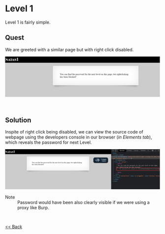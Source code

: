 # Level 1
Level 1 is fairly simple. 

## Quest 
We are greeted with a similar page but with right click disabled.

![Level1 Image](./images/Level1.png)

<br/>

## Solution
Inspite of right click being disabled, we can view the source code of webpage using the developers console in our browser (_in Elements tab_), which reveals the password for next Level.

![Level1 Solution](./images/Level1_solution.png)

<dl>
<dt>Note</dt>
<dd>Password would have been also clearly visible if we were using a proxy like Burp.</dd>
</dl>

<br/>

[<< Back](https://grey-fish.github.io/Natas/index.html)
